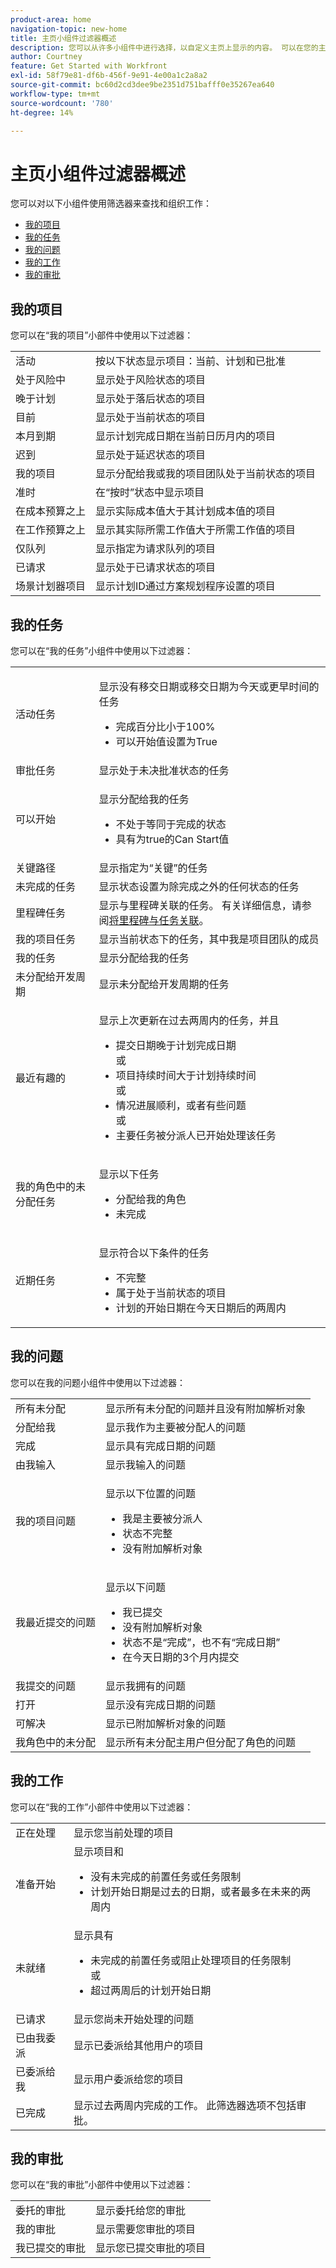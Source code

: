 ```yaml
---
product-area: home
navigation-topic: new-home
title: 主页小组件过滤器概述
description: 您可以从许多小组件中进行选择，以自定义主页上显示的内容。 可以在您的主页上调整这些构件的大小并进行排列。
author: Courtney
feature: Get Started with Workfront
exl-id: 58f79e81-df6b-456f-9e91-4e00a1c2a8a2
source-git-commit: bc60d2cd3dee9be2351d751bafff0e35267ea640
workflow-type: tm+mt
source-wordcount: '780'
ht-degree: 14%

---
```


# 主页小组件过滤器概述

您可以对以下小组件使用筛选器来查找和组织工作：

* [我的项目](#my-projects)
* [我的任务](#my-tasks)
* [我的问题](#my-issues)
* [我的工作](#my-work)
* [我的审批](#my-approvals)

## 我的项目

您可以在“我的项目”小部件中使用以下过滤器：

<table>
  <tr>
    <td>活动</td>
    <td>按以下状态显示项目：当前、计划和已批准 </td>
  </tr>
  <tr>
    <td>处于风险中</td>
    <td>显示处于风险状态的项目 </td>
  </tr>
  <tr>
    <td>晚于计划</td>
    <td>显示处于落后状态的项目</td>
  </tr>
  <tr>
    <td>目前</td>
    <td>显示处于当前状态的项目 </td>
  </tr>
  <tr>
    <td>本月到期</td>
    <td>显示计划完成日期在当前日历月内的项目</td>
  </tr>
  <tr>
    <td>迟到</td>
    <td>显示处于延迟状态的项目</td>
  </tr>
  <tr>
    <td>我的项目</td>
    <td>显示分配给我或我的项目团队处于当前状态的项目</td>
  </tr>
  <tr>
    <td>准时</td>
    <td>在“按时”状态中显示项目</td>
  </tr>
  <tr>
    <td>在成本预算之上</td>
    <td>显示实际成本值大于其计划成本值的项目</td>
  </tr>
  <tr>
    <td>在工作预算之上</td>
    <td>显示其实际所需工作值大于所需工作值的项目</td>
  </tr>
  <tr>
    <td>仅队列</td>
    <td>显示指定为请求队列的项目</td>
  </tr>
  <tr>
    <td>已请求</td>
    <td>显示处于已请求状态的项目</td>
  </tr>
  <tr>
    <td>场景计划器项目</td>
    <td>显示计划ID通过方案规划程序设置的项目</td>
  </tr>
</table>

## 我的任务

您可以在“我的任务”小组件中使用以下过滤器：

<table>
  <tr>
    <td>活动任务</td>
    <td><p>显示没有移交日期或移交日期为今天或更早时间的任务</p>
<ul>
  <li>完成百分比小于100%</li>
  <li>可以开始值设置为True</li>
</ul>
</td>
  </tr>
   <!-- <tr>
    <td>All Unassigned Tasks</td>
    <td></td>
  </tr> -->
  <tr>
    <td>审批任务</td>
    <td>显示处于未决批准状态的任务</td>
  </tr>
  <tr>
    <td>可以开始</td>
    <td><p>显示分配给我的任务</p>
<ul>
  <li>不处于等同于完成的状态</li>
  <li>具有为true的Can Start值</li>
</ul>
</td>
  </tr>
  <tr>
    <td>关键路径</td>
    <td>显示指定为“关键”的任务</td>
  </tr>
  <tr>
    <td>未完成的任务</td>
    <td>显示状态设置为除完成之外的任何状态的任务</td>
  </tr>
  <tr>
    <td>里程碑任务</td>
    <td>显示与里程碑关联的任务。 有关详细信息，请参阅<a href="/help/quicksilver/manage-work/tasks/manage-tasks/associate-milestones-with-tasks.md">将里程碑与任务关联</a>。
</td>
  </tr>
  <tr>
    <td>我的项目任务</td>
    <td>显示当前状态下的任务，其中我是项目团队的成员 </td>
  </tr>
    <tr>
    <td>我的任务</td>
    <td>显示分配给我的任务</td>
  </tr>
  <tr>
    <td>未分配给开发周期</td>
    <td>显示未分配给开发周期的任务</td>
  </tr>
  <tr>
    <td>最近有趣的</td>
    <td><p>显示上次更新在过去两周内的任务，并且</p>
<ul>
  <li>提交日期晚于计划完成日期</li>
  或
  <li>项目持续时间大于计划持续时间</li>
  或
  <li>情况进展顺利，或者有些问题</li>
  或
  <li>主要任务被分派人已开始处理该任务</li>
</ul>
</td>
  </tr>
  <tr>
    <td>我的角色中的未分配任务</td>
    <td><p>显示以下任务</p>
<ul>
  <li>分配给我的角色</li>
  <li>未完成</li>
</ul>
</td>
  </tr>
  <tr>
    <td>近期任务</td>
    <td><p>显示符合以下条件的任务</p>
<ul>
  <li>不完整</li>
  <li>属于处于当前状态的项目</li>
  <li>计划的开始日期在今天日期后的两周内</li>
</ul>
</td>
  </tr>
</table>

## 我的问题

您可以在我的问题小组件中使用以下过滤器：

<table>
<tr>
    <td>所有未分配</td>
    <td>显示所有未分配的问题并且没有附加解析对象 </td>
  </tr>
  <tr>
    <td>分配给我</td>
    <td>显示我作为主要被分配人的问题</td>
  </tr>
  <tr>
    <td>完成</td>
    <td>显示具有完成日期的问题 </td>
  </tr>
  <tr>
    <td>由我输入</td>
    <td>显示我输入的问题</td>
  </tr>
  <tr>
    <td>我的项目问题</td>
    <td><p>显示以下位置的问题</p>
<ul>
  <li>我是主要被分派人</li>
  <li>状态不完整</li>
  <li>没有附加解析对象</li>
</ul>
</td>
  </tr>
    <tr>
    <td>我最近提交的问题</td>
    <td><p>显示以下问题</p>
<ul>
  <li>我已提交</li>
  <li>没有附加解析对象</li>
  <li>状态不是“完成”，也不有“完成日期”</li>
  <li>在今天日期的3个月内提交</li>
</ul>
</td>
  </tr>
    </tr>
    <tr>
    <td>我提交的问题</td>
    <td>显示我拥有的问题</td>
  </tr>
  <tr>
    <td>打开</td>
    <td>显示没有完成日期的问题</td>
  </tr>
  <tr>
    <td>可解决</td>
    <td>显示已附加解析对象的问题</td>
  </tr>
  <tr>
    <td>我角色中的未分配</td>
    <td>显示所有未分配主用户但分配了角色的问题 </td>
  </tr>
</table>

## 我的工作

您可以在“我的工作”小部件中使用以下过滤器：

<table>
  <tbody>
    <tr>
      <td>正在处理</td>
      <td>显示您当前处理的项目</td>
    </tr>
    <tr>
      <td>准备开始</td>
      <td>显示项目和 
      <ul>
      <li>没有未完成的前置任务或任务限制</li>
      <li>计划开始日期是过去的日期，或者最多在未来的两周内</li>
      </ul>
      </td>
    </tr>
    <tr>
      <td>未就绪</td>
      <td>显示具有
       <ul>
      <li>未完成的前置任务或阻止处理项目的任务限制</li>
      或
      <li>超过两周后的计划开始日期</li>
      </ul>
       </td>
    </tr>
    <tr>
      <td>已请求</td>
      <td>显示您尚未开始处理的问题</td>
    </tr>
    <tr>
      <td>已由我委派</td>
      <td>显示已委派给其他用户的项目</td>
    </tr>
    <tr>
      <td>已委派给我</td>
      <td>显示用户委派给您的项目</td>
    </tr>
    <tr>
      <td>已完成</td>
      <td>显示过去两周内完成的工作。 此筛选器选项不包括审批。</td>
    </tr>
  </tbody>
</table>

## 我的审批

您可以在“我的审批”小部件中使用以下过滤器：

<table>
  <tbody>
    <tr>
      <td>委托的审批</td>
      <td>显示委托给您的审批</td>
    </tr>
    <tr>
      <td>我的审批</td>
      <td>显示需要您审批的项目
      </td>
    </tr>
    <tr>
      <td>我已提交的审批</td>
      <td>显示您已提交审批的项目
       </td>
    </tr>
  </tbody>
</table>